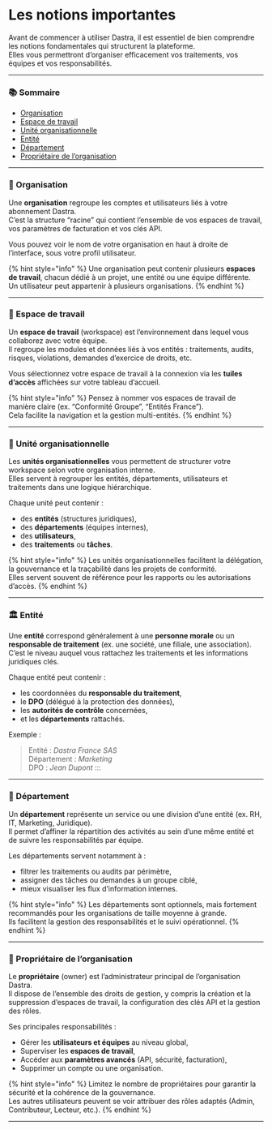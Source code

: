 # Les notions importantes

Avant de commencer à utiliser Dastra, il est essentiel de bien comprendre les notions fondamentales qui structurent la plateforme.\
Elles vous permettront d’organiser efficacement vos traitements, vos équipes et vos responsabilités.

***

### 📚 Sommaire

* [Organisation](key-concepts.md#organisation)
* [Espace de travail](key-concepts.md#espace-de-travail)
* [Unité organisationnelle](key-concepts.md#unite-organisationnelle)
* [Entité](key-concepts.md#entite)
* [Département](key-concepts.md#departement)
* [Propriétaire de l’organisation](key-concepts.md#proprietaire-de-lorganisation)

***

### 🏢 Organisation

Une **organisation** regroupe les comptes et utilisateurs liés à votre abonnement Dastra.\
C’est la structure “racine” qui contient l’ensemble de vos espaces de travail, vos paramètres de facturation et vos clés API.

Vous pouvez voir le nom de votre organisation en haut à droite de l’interface, sous votre profil utilisateur.

{% hint style="info" %}
Une organisation peut contenir plusieurs **espaces de travail**, chacun dédié à un projet, une entité ou une équipe différente.\
Un utilisateur peut appartenir à plusieurs organisations.
{% endhint %}

***

### 🧰 Espace de travail

Un **espace de travail** (workspace) est l’environnement dans lequel vous collaborez avec votre équipe.\
Il regroupe les modules et données liés à vos entités : traitements, audits, risques, violations, demandes d’exercice de droits, etc.

Vous sélectionnez votre espace de travail à la connexion via les **tuiles d’accès** affichées sur votre tableau d’accueil.

{% hint style="info" %}
Pensez à nommer vos espaces de travail de manière claire (ex. “Conformité Groupe”, “Entités France”).\
Cela facilite la navigation et la gestion multi-entités.
{% endhint %}

***

### 🧩 Unité organisationnelle

Les **unités organisationnelles** vous permettent de structurer votre workspace selon votre organisation interne.\
Elles servent à regrouper les entités, départements, utilisateurs et traitements dans une logique hiérarchique.

Chaque unité peut contenir :

* des **entités** (structures juridiques),
* des **départements** (équipes internes),
* des **utilisateurs**,
* des **traitements** ou **tâches**.

{% hint style="info" %}
Les unités organisationnelles facilitent la délégation, la gouvernance et la traçabilité dans les projets de conformité.\
Elles servent souvent de référence pour les rapports ou les autorisations d’accès.
{% endhint %}

***

### 🏛️ Entité

Une **entité** correspond généralement à une **personne morale** ou un **responsable de traitement** (ex. une société, une filiale, une association).\
C’est le niveau auquel vous rattachez les traitements et les informations juridiques clés.

Chaque entité peut contenir :

* les coordonnées du **responsable du traitement**,
* le **DPO** (délégué à la protection des données),
* les **autorités de contrôle** concernées,
* et les **départements** rattachés.

Exemple :

> Entité : _Dastra France SAS_\
> Département : _Marketing_\
> DPO : _Jean Dupont_ :::

***

### 🧭 Département

Un **département** représente un service ou une division d’une entité (ex. RH, IT, Marketing, Juridique).\
Il permet d’affiner la répartition des activités au sein d’une même entité et de suivre les responsabilités par équipe.

Les départements servent notamment à :

* filtrer les traitements ou audits par périmètre,
* assigner des tâches ou demandes à un groupe ciblé,
* mieux visualiser les flux d’information internes.

{% hint style="info" %}
Les départements sont optionnels, mais fortement recommandés pour les organisations de taille moyenne à grande.\
Ils facilitent la gestion des responsabilités et le suivi opérationnel.
{% endhint %}

***

### 👑 Propriétaire de l’organisation

Le **propriétaire** (owner) est l’administrateur principal de l’organisation Dastra.\
Il dispose de l’ensemble des droits de gestion, y compris la création et la suppression d’espaces de travail, la configuration des clés API et la gestion des rôles.

Ses principales responsabilités :

* Gérer les **utilisateurs et équipes** au niveau global,
* Superviser les **espaces de travail**,
* Accéder aux **paramètres avancés** (API, sécurité, facturation),
* Supprimer un compte ou une organisation.

{% hint style="info" %}
Limitez le nombre de propriétaires pour garantir la sécurité et la cohérence de la gouvernance.\
Les autres utilisateurs peuvent se voir attribuer des rôles adaptés (Admin, Contributeur, Lecteur, etc.).
{% endhint %}

***
